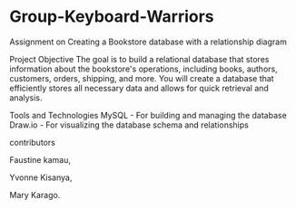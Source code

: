 # Group-Keyboard-Warriors
Assignment on Creating a Bookstore database with a relationship diagram

Project Objective
The goal is to build a relational database that stores information about the bookstore's operations, including books, authors, customers, orders, shipping, and more. You will create a database that efficiently stores all necessary data and allows for quick retrieval and analysis.

Tools and Technologies
MySQL - For building and managing the database
Draw.io - For visualizing the database schema and relationships




contributors

Faustine kamau,

Yvonne Kisanya,

Mary Karago.

